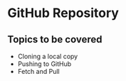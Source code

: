 # GitHub Repository

## Topics to be covered
- Cloning a local copy
- Pushing to GitHub
- Fetch and Pull
